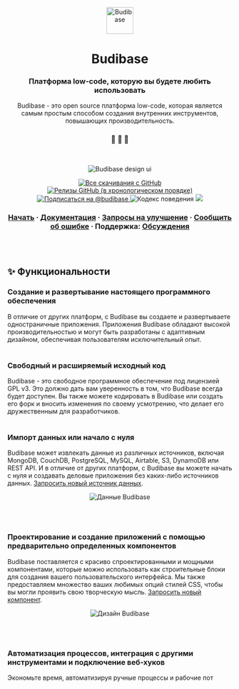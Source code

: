 <p align="center">
  <a href="https://www.budibase.com">
    <img alt="Budibase" src="https://res.cloudinary.com/daog6scxm/image/upload/v1696515725/Branding/Assets/Symbol/RGB/Full%20Colour/Budibase_Symbol_RGB_FullColour_cbqvha_1_z5cwq2.svg" width="60" />
  </a>
</p>
<h1 align="center">
  Budibase
</h1>

<h3 align="center">
  Платформа low-code, которую вы будете любить использовать
</h3>
<p align="center">
  Budibase - это open source платформа low-code, которая является самым простым способом создания внутренних инструментов, повышающих производительность.
</p>

<h3 align="center">
 🤖 🎨 🚀
</h3>
<br>

<p align="center">
  <img alt="Budibase design ui" src="https://res.cloudinary.com/daog6scxm/image/upload/v1633524049/ui/design-ui-wide-mobile_gdaveq.jpg">
</p>

<p align="center">
  <a href="https://github.com/Budibase/budibase/releases">
    <img alt="Все скачивания с GitHub" src="https://img.shields.io/github/downloads/Budibase/budibase/total">
  </a>
  <a href="https://github.com/Budibase/budibase/releases">
    <img alt="Релизы GitHub (в хронологическом порядке)" src="https://img.shields.io/github/v/release/Budibase/budibase">
  </a>
  <a href="https://twitter.com/intent/follow?screen_name=budibase">
    <img src="https://img.shields.io/twitter/follow/budibase?style=social" alt="Подписаться на @budibase" />
  </a>
  <img src="https://img.shields.io/badge/Contributor%20Covenant-v2.0%20adopted-ff69b4.svg" alt="Кодекс поведения" />
  <a href="https://codecov.io/gh/Budibase/budibase">
    <img src="https://codecov.io/gh/Budibase/budibase/graph/badge.svg?token=E8W2ZFXQOH"/>
  </a>
</p>

<h3 align="center">
  <a href="https://docs.budibase.com/getting-started">Начать</a>
  <span> · </span>
  <a href="https://docs.budibase.com">Документация</a>
  <span> · </span>
  <a href="https://github.com/Budibase/budibase/discussions?discussions_q=category%3AIdeas">Запросы на улучшение</a>
  <span> · </span>
  <a href="https://github.com/Budibase/budibase/issues">Сообщить об ошибке</a>
  <span> · </span>
  Поддержка: <a href="https://github.com/Budibase/budibase/discussions">Обсуждения</a>
</h3>

<br /><br />

## ✨ Функциональности

### Создание и развертывание настоящего программного обеспечения
В отличие от других платформ, с Budibase вы создаете и развертываете одностраничные приложения. Приложения Budibase обладают высокой производительностью и могут быть разработаны с адаптивным дизайном, обеспечивая пользователям исключительный опыт.
<br /><br />

### Свободный и расширяемый исходный код
Budibase - это свободное программное обеспечение под лицензией GPL v3. Это должно дать вам уверенность в том, что Budibase всегда будет доступен. Вы также можете кодировать в Budibase или создать его форк и вносить изменения по своему усмотрению, что делает его дружественным для разработчиков.
<br /><br />

### Импорт данных или начало с нуля
Budibase может извлекать данные из различных источников, включая MongoDB, CouchDB, PostgreSQL, MySQL, Airtable, S3, DynamoDB или REST API. И в отличие от других платформ, с Budibase вы можете начать с нуля и создавать деловые приложения без каких-либо источников данных. [Запросить новый источник данных](https://github.com/Budibase/budibase/discussions?discussions_q=category%3AIdeas).

<p align="center">
  <img alt="Данные Budibase" src="https://res.cloudinary.com/daog6scxm/image/upload/v1636970242/Out%20of%20beta%20launch/data_n1tlhf.png">
</p>
<br /><br />

### Проектирование и создание приложений с помощью предварительно определенных компонентов
Budibase поставляется с красиво спроектированными и мощными компонентами, которые можно использовать как строительные блоки для создания вашего пользовательского интерфейса. Мы также предоставляем множество ваших любимых опций стилей CSS, чтобы вы могли проявить свою творческую мысль. [Запросить новый компонент](https://github.com/Budibase/budibase/discussions?discussions_q=category%3AIdeas).

<p align="center">
  <img alt="Дизайн Budibase" src="https://res.cloudinary.com/daog6scxm/image/upload/v1636970243/Out%20of%20beta%20launch/design-like-a-pro_qhlfeu.gif">
</p>
<br /><br />

### Автоматизация процессов, интеграция с другими инструментами и подключение веб-хуков
Экономьте время, автоматизируя ручные процессы и рабочие пот
